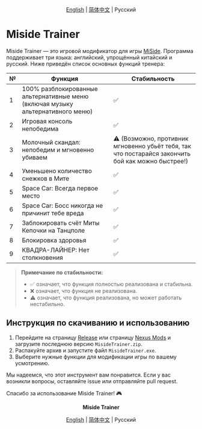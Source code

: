 <div align="center">
    <a href="README.md">English</a> | <a href="README_ZH-CN.md">简体中文</a> | Русский
</div>

# Miside Trainer

Miside Trainer — это игровой модификатор для игры [MiSide](https://store.steampowered.com/app/2527500/MiSide). Программа поддерживает три языка: английский, упрощённый китайский и русский. Ниже приведён список основных функций тренера:

| №   | Функция                          | Стабильность  |
|-----|----------------------------------|---------------|
| 1   | 100% разблокированные альтернативные меню (включая музыку альтернативного меню) | ✅            |
| 2 | Игровая консоль непобедима | ✅ |
| 3   | Молочный скандал: непобедим и мгновенно убиваем | ⚠️ (Возможно, противник мгновенно убьёт тебя, так что постарайся закончить бой как можно быстрее!) |
| 4   | Уменьшено количество снежков в Мите | ✅            |
| 5 | Space Car: Всегда первое место | ✅ |
| 6 | Space Car: Босс никогда не причинит тебе вреда | ✅ |
| 7   | Заблокировать счёт Миты Кепочки на Танцполе | ✅            |
| 8   | Блокировка здоровья | ✅            |
| 9 | КВАДРА-ЛАЙНЕР: Нет столкновения | ✅ |

> **Примечание по стабильности:**
>
> - ✅ означает, что функция полностью реализована и стабильна.
> - ❌ означает, что функция не реализована.
> - ⚠️ означает, что функция реализована, но может работать нестабильно.

## Инструкция по скачиванию и использованию

1. Перейдите на страницу [Release](https://github.com/CN-Scars/MisideTrainer/releases) или страницу [Nexus Mods](https://www.nexusmods.com/miside/mods/339?tab=files) и загрузите последнюю версию `MisideTrainer.zip`.
2. Распакуйте архив и запустите файл `MisideTrainer.exe`.
3. Выберите нужные функции для модификации игры по вашему усмотрению.

Мы надеемся, что этот инструмент вам понравится. Если у вас возникли вопросы, оставляйте issue или отправляйте pull request.

Спасибо за использование Miside Trainer! 🎮

<div align="center">
    <p><strong>Miside Trainer</strong></p> <a href="README.md">English</a> | <a href="README_ZH-CN.md">简体中文</a> | Русский
</div>